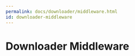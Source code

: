 ```yaml
---
permalink: docs/downloader/middleware.html
id: downloader-middleware
---
```


# Downloader Middleware

